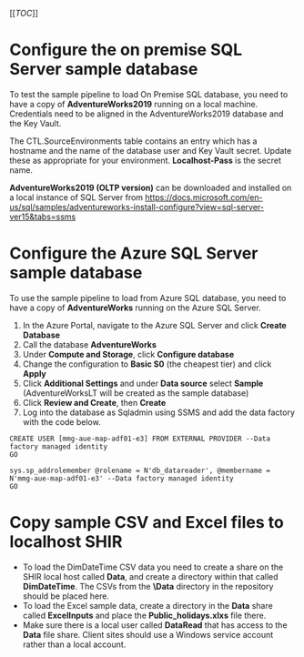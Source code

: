 [[_TOC_]]

# Configure the on premise SQL Server sample database

To test the sample pipeline to load On Premise SQL database, you need to have a copy of **AdventureWorks2019** running on a local machine. Credentials need to be aligned in the AdventureWorks2019 database and the Key Vault.

The CTL.SourceEnvironments table contains an entry which has a hostname and the name of the database user and Key Vault secret. Update these as appropriate for your environment. **Localhost-Pass** is the secret name.

**AdventureWorks2019 (OLTP version)** can be downloaded and installed on a local instance of SQL Server from https://docs.microsoft.com/en-us/sql/samples/adventureworks-install-configure?view=sql-server-ver15&tabs=ssms

# Configure the Azure SQL Server sample database

To use the sample pipeline to load from Azure SQL database, you need to have a copy of **AdventureWorks** running on the Azure SQL Server.

1. In the Azure Portal, navigate to the Azure SQL Server and click **Create Database**
1. Call the database **AdventureWorks**
1. Under **Compute and Storage**, click **Configure database**
1. Change the configuration to **Basic S0** (the cheapest tier) and click **Apply**
1. Click **Additional Settings** and under **Data source** select **Sample** (AdventureWorksLT will be created as the sample database)
1. Click **Review and Create**, then **Create**
1. Log into the database as Sqladmin using SSMS and add the data factory with the code below. 
```
CREATE USER [mmg-aue-map-adf01-e3] FROM EXTERNAL PROVIDER --Data factory managed identity
GO

sys.sp_addrolemember @rolename = N'db_datareader', @membername = N'mmg-aue-map-adf01-e3' --Data factory managed identity
GO
```


# Copy sample CSV and Excel files to localhost SHIR

- To load the DimDateTime CSV data you need to create a share on the SHIR local host called **Data**, and create a directory within that called **DimDateTime**. The CSVs from the **\Data** directory in the repository should be placed here.
- To load the Excel sample data, create a directory in the **Data** share called **ExcelInputs** and place the **Public_holidays.xlxs** file there.
- Make sure there is a local user called **DataRead** that has access to the **Data** file share. Client sites should use a Windows service account rather than a local account.